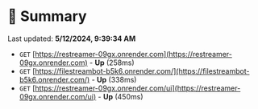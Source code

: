 # 📖 Summary
Last updated: **5/12/2024, 9:39:34 AM**

- `GET` [https://restreamer-09gx.onrender.com](https://restreamer-09gx.onrender.com) - **Up** (258ms)
- `GET` [https://filestreambot-b5k6.onrender.com/](https://filestreambot-b5k6.onrender.com/) - **Up** (338ms)
- `GET` [https://restreamer-09gx.onrender.com/ui](https://restreamer-09gx.onrender.com/ui) - **Up** (450ms)
